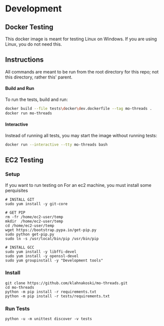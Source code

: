 # Development


## Docker Testing

This docker image is meant for testing Linux on Windows. If you are using Linux, you do not need this.

## Instructions

All commands are meant to be run from the root directory for this repo; not this directory, rather this' parent.

#### Build and Run

To run the tests, build and run:


```bash
docker build --file tests\docker\dev.dockerfile --tag mo-threads .
docker run mo-threads
```

#### Interactive

Instead of running all tests, you may start the image without running tests:

```bash
docker run --interactive --tty mo-threads bash
```



## EC2 Testing

### Setup

If you want to run testing on For an ec2 machine, you must install some perquisites

    # INSTALL GIT
    sudo yum install -y git-core

    # GET PIP
    rm -fr /home/ec2-user/temp
    mkdir  /home/ec2-user/temp
    cd /home/ec2-user/temp
    wget https://bootstrap.pypa.io/get-pip.py
    sudo python get-pip.py
    sudo ln -s /usr/local/bin/pip /usr/bin/pip
    
    # INSTALL GCC
    sudo yum install -y libffi-devel
    sudo yum install -y openssl-devel
    sudo yum groupinstall -y "Development tools"

### Install 

    git clone https://github.com/klahnakoski/mo-threads.git
    cd mo-threads
    python -m pip install -r requirements.txt
    python -m pip install -r tests/requirements.txt

### Run Tests

    python -u -m unittest discover -v tests
